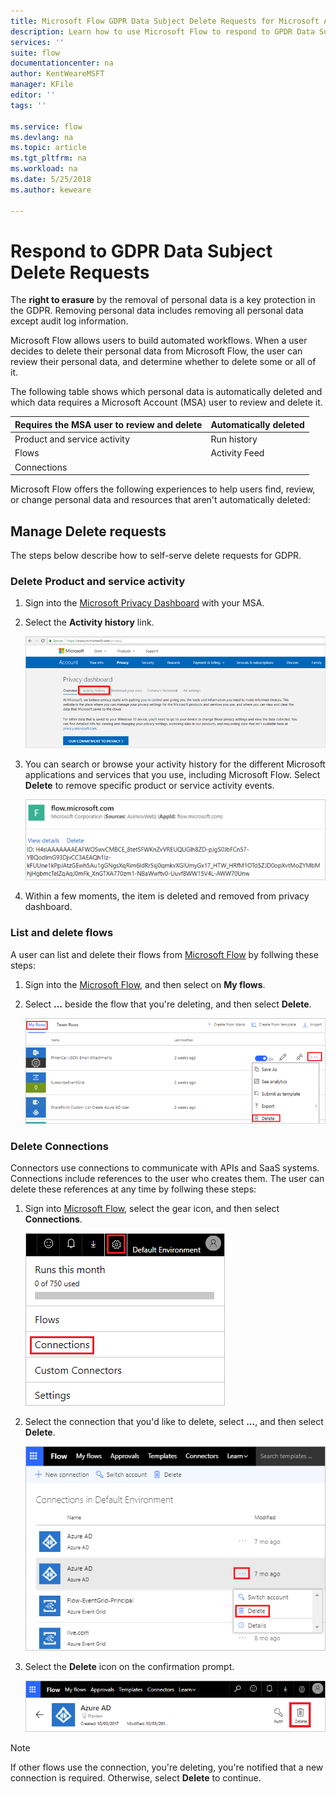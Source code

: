 ```yaml
---
title: Microsoft Flow GDPR Data Subject Delete Requests for Microsoft Accounts (MSA) | Microsoft Docs
description: Learn how to use Microsoft Flow to respond to GPDR Data Subject Delete Requests for Microsoft Accounts.  
services: ''
suite: flow
documentationcenter: na
author: KentWeareMSFT
manager: KFile
editor: ''
tags: ''

ms.service: flow
ms.devlang: na
ms.topic: article
ms.tgt_pltfrm: na
ms.workload: na
ms.date: 5/25/2018
ms.author: keweare

---
```

# Respond to GDPR Data Subject Delete Requests

The **right to erasure** by the removal of personal data is a key protection in the GDPR. Removing personal data includes removing all personal data except audit log information.

Microsoft Flow allows users to build automated workflows. When a user decides to delete their personal data from Microsoft Flow, the user can review their personal data, and determine whether to delete some or all of it.

The following table shows which personal data is automatically deleted and which data requires a Microsoft Account (MSA) user to review and delete it.

|Requires the MSA user to review and delete|Automatically deleted|
|------|------|
|Product and service activity|Run history|
|Flows|Activity Feed|
|Connections||

Microsoft Flow offers the following experiences to help users find, review, or change personal data and resources that aren't automatically deleted:

## Manage Delete requests

The steps below describe how to self-serve delete requests for GDPR.

### Delete Product and service activity

1. Sign into the [Microsoft Privacy Dashboard](https://account.microsoft.com/privacy/) with your MSA.
1. Select the **Activity history** link.

    ![Activity History](./media/gdpr-dsr-export-msa/activityhistory.png)

1. You can search or browse your activity history for the different Microsoft applications and services that you use, including Microsoft Flow. Select **Delete** to remove specific product or service activity events.

    ![Delete Event](./media/gdpr-dsr-delete-msa/deleteevent.png)

1. Within a few moments, the item is deleted and removed from privacy dashboard.

### List and delete flows

A user can list and delete their flows from [Microsoft Flow](https://flow.microsoft.com) by follwing these steps:

1. Sign into the [Microsoft Flow](https://flow.microsoft.com), and then select on **My flows**.

1. Select **...** beside the flow that you're deleting, and then select **Delete**.

    ![Delete Event](./media/gdpr-dsr-delete-msa/deleteflow.png)

### Delete Connections

Connectors use connections to communicate with APIs and SaaS systems. Connections include references to the user who creates them. The user can delete these references at any time by follwing these steps:

1. Sign into [Microsoft Flow](https://flow.microsoft.com), select the gear icon, and then select **Connections**.

    ![Delete Event](./media/gdpr-dsr-delete-msa/deleteconnections.png)

1. Select the connection that you'd like to delete, select **...**, and then select **Delete**.

    ![Delete Event](./media/gdpr-dsr-delete-msa/delete-connection.png)

1. Select the **Delete** icon on the confirmation prompt.

    ![Delete Event](./media/gdpr-dsr-delete-msa/confirmdelete.png)

> [!NOTE]
> If other flows use the connection, you're deleting, you're notified that a new connection is required. Otherwise, select **Delete** to continue.
>
>
